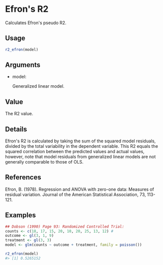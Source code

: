 # Efron's R2

Calculates Efron's pseudo R2.

## Usage

``` r
r2_efron(model)
```

## Arguments

- model:

  Generalized linear model.

## Value

The R2 value.

## Details

Efron's R2 is calculated by taking the sum of the squared model
residuals, divided by the total variability in the dependent variable.
This R2 equals the squared correlation between the predicted values and
actual values, however, note that model residuals from generalized
linear models are not generally comparable to those of OLS.

## References

Efron, B. (1978). Regression and ANOVA with zero-one data: Measures of
residual variation. Journal of the American Statistical Association, 73,
113-121.

## Examples

``` r
## Dobson (1990) Page 93: Randomized Controlled Trial:
counts <- c(18, 17, 15, 20, 10, 20, 25, 13, 12) #
outcome <- gl(3, 1, 9)
treatment <- gl(3, 3)
model <- glm(counts ~ outcome + treatment, family = poisson())

r2_efron(model)
#> [1] 0.5265152
```
